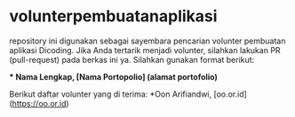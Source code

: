 # volunterpembuatanaplikasi
repository ini digunakan sebagai sayembara pencarian volunter pembuatan aplikasi Dicoding. Jika Anda tertarik menjadi volunter, silahkan lakukan PR (pull-request) pada berkas ini ya. Silahkan gunakan format berikut:

**\* Nama Lengkap, [Nama Portopolio] (alamat portofolio)**

Berikut daftar volunter yang di terima:
*Oon Arifiandwi, [oo.or.id] (https://oo.or.id)
